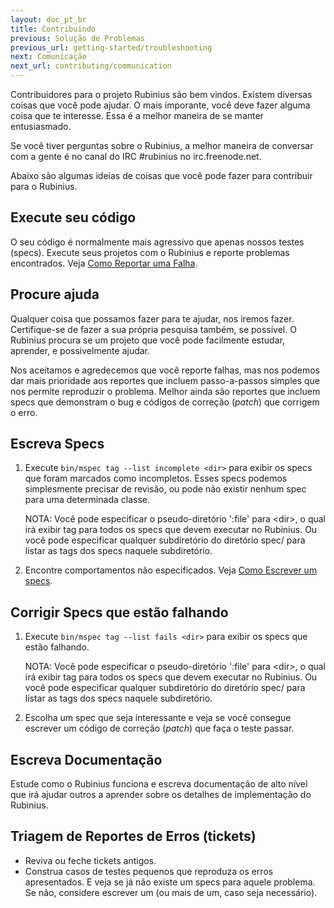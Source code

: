 ```yaml
---
layout: doc_pt_br
title: Contribuindo
previous: Solução de Problemas
previous_url: getting-started/troubleshooting
next: Comunicação
next_url: contributing/communication
---
```


Contribuidores para o projeto Rubinius são bem vindos. Existem diversas coisas que
você pode ajudar. O mais imporante, você deve fazer alguma coisa que te interesse. Essa
é a melhor maneira de se manter entusiasmado.

Se você tiver perguntas sobre o Rubinius, a melhor maneira de conversar com a gente é
no canal do IRC #rubinius no irc.freenode.net.

Abaixo são algumas ideias de coisas que você pode fazer para contribuir para o
Rubinius.


## Execute seu código

O seu código é normalmente mais agressivo que apenas nossos testes (specs). Execute
seus projetos com o Rubinius e reporte problemas encontrados. Veja [Como Reportar uma
Falha](/doc/pt-br/how-to/write-a-ticket).


## Procure ajuda

Qualquer coisa que possamos fazer para te ajudar, nos iremos fazer. Certifique-se de
fazer a sua própria pesquisa também, se possível. O Rubinius procura se um projeto que
você pode facilmente estudar, aprender, e possivelmente ajudar.

Nos aceitamos e agredecemos que você reporte falhas, mas nos podemos dar mais
prioridade aos reportes que incluem passo-a-passos simples que nos permite reproduzir
o problema. Melhor ainda são reportes que incluem specs que demonstram o bug e
códigos de correção (_patch_) que corrigem o erro.


## Escreva Specs

  1. Execute `bin/mspec tag --list incomplete <dir>` para exibir os specs que foram
     marcados como incompletos. Esses specs podemos simplesmente precisar de revisão,
     ou pode não existir nenhum spec para uma determinada classe.

     NOTA: Você pode especificar o pseudo-diretório ':file' para \<dir\>, o qual irá
     exibir tag para todos os specs que devem executar no Rubinius. Ou você pode
     especificar qualquer subdiretório do diretório spec/ para listar as tags dos specs
     naquele subdiretório.

  2. Encontre comportamentos não especificados. Veja [Como Escrever um specs](/doc/pt-br/how-to/write-a-ruby-spec).


## Corrigir Specs que estão falhando

  1. Execute `bin/mspec tag --list fails <dir>` para exibir os specs que estão
  	 falhando.

     NOTA: Você pode especificar o pseudo-diretório ':file' para \<dir\>, o qual irá
     exibir tag para todos os specs que devem executar no Rubinius. Ou você pode
     especificar qualquer subdiretório do diretório spec/ para listar as tags dos specs
     naquele subdiretório.

  2. Escolha um spec que seja interessante e veja se você consegue escrever um código
     de correção (_patch_) que faça o teste passar.


## Escreva Documentação

Estude como o Rubinius funciona e escreva documentação de alto nível que irá ajudar
outros a aprender sobre os detalhes de implementação do Rubinius.


## Triagem de Reportes de Erros (tickets)

  * Reviva ou feche tickets antigos.
  * Construa casos de testes pequenos que reproduza os erros apresentados. E veja se
  	já não existe um specs para aquele problema. Se não, considere escrever um (ou
  	mais de um, caso seja necessário).
